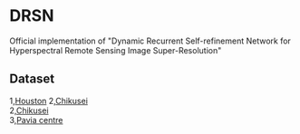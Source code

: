 # DRSN
Official implementation of "Dynamic Recurrent Self-refinement Network for Hyperspectral Remote Sensing Image Super-Resolution"


## Dataset
1,[Houston](https://naotoyokoya.com/Download.html) 
2,[Chikusei](https://naotoyokoya.com/Download.html)   
2,[Chikusei](https://naotoyokoya.com/Download.html)   
3,[Pavia centre](https://www.ehu.eus/ccwintco/index.php/Hyperspectral_Remote_Sensing_Scenes)  
